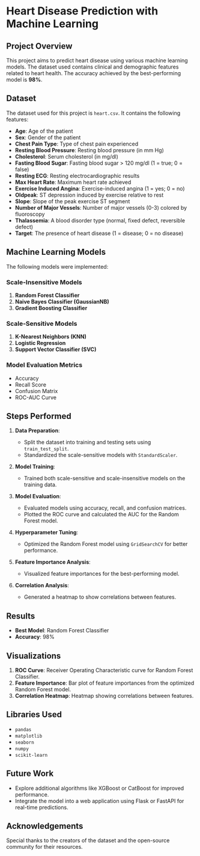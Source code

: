 # Heart Disease Prediction with Machine Learning

## Project Overview
This project aims to predict heart disease using various machine learning models. The dataset used contains clinical and demographic features related to heart health. The accuracy achieved by the best-performing model is **98%**.

## Dataset
The dataset used for this project is `heart.csv`. It contains the following features:

- **Age**: Age of the patient
- **Sex**: Gender of the patient
- **Chest Pain Type**: Type of chest pain experienced
- **Resting Blood Pressure**: Resting blood pressure (in mm Hg)
- **Cholesterol**: Serum cholesterol (in mg/dl)
- **Fasting Blood Sugar**: Fasting blood sugar > 120 mg/dl (1 = true; 0 = false)
- **Resting ECG**: Resting electrocardiographic results
- **Max Heart Rate**: Maximum heart rate achieved
- **Exercise Induced Angina**: Exercise-induced angina (1 = yes; 0 = no)
- **Oldpeak**: ST depression induced by exercise relative to rest
- **Slope**: Slope of the peak exercise ST segment
- **Number of Major Vessels**: Number of major vessels (0-3) colored by fluoroscopy
- **Thalassemia**: A blood disorder type (normal, fixed defect, reversible defect)
- **Target**: The presence of heart disease (1 = disease; 0 = no disease)

## Machine Learning Models
The following models were implemented:

### Scale-Insensitive Models
1. **Random Forest Classifier**
2. **Naive Bayes Classifier (GaussianNB)**
3. **Gradient Boosting Classifier**

### Scale-Sensitive Models
1. **K-Nearest Neighbors (KNN)**
2. **Logistic Regression**
3. **Support Vector Classifier (SVC)**

### Model Evaluation Metrics
- Accuracy
- Recall Score
- Confusion Matrix
- ROC-AUC Curve

## Steps Performed
1. **Data Preparation**:
   - Split the dataset into training and testing sets using `train_test_split`.
   - Standardized the scale-sensitive models with `StandardScaler`.

2. **Model Training**:
   - Trained both scale-sensitive and scale-insensitive models on the training data.

3. **Model Evaluation**:
   - Evaluated models using accuracy, recall, and confusion matrices.
   - Plotted the ROC curve and calculated the AUC for the Random Forest model.

4. **Hyperparameter Tuning**:
   - Optimized the Random Forest model using `GridSearchCV` for better performance.

5. **Feature Importance Analysis**:
   - Visualized feature importances for the best-performing model.

6. **Correlation Analysis**:
   - Generated a heatmap to show correlations between features.

## Results
- **Best Model**: Random Forest Classifier
- **Accuracy**: 98%

## Visualizations
1. **ROC Curve**: Receiver Operating Characteristic curve for Random Forest Classifier.
2. **Feature Importance**: Bar plot of feature importances from the optimized Random Forest model.
3. **Correlation Heatmap**: Heatmap showing correlations between features.


## Libraries Used
- `pandas`
- `matplotlib`
- `seaborn`
- `numpy`
- `scikit-learn`

## Future Work
- Explore additional algorithms like XGBoost or CatBoost for improved performance.
- Integrate the model into a web application using Flask or FastAPI for real-time predictions.


## Acknowledgements
Special thanks to the creators of the dataset and the open-source community for their resources.
